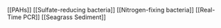 [[PAHs]]
[[Sulfate-reducing bacteria]]
[[Nitrogen-fixing bacteria]]
[[Real-Time PCR]]
[[Seagrass Sediment]]
